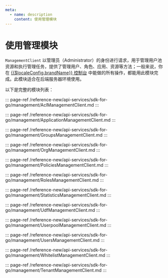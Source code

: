 ```yaml
---
meta:
  - name: description
    content: 使用管理模块
---
```


# 使用管理模块

<LastUpdated/>

`ManagementClient` 以管理员（Administrator）的身份进行请求，用于管理用户池资源和执行管理任务，提供了管理用户、角色、应用、资源等方法；一般来说，你在 [{{$localeConfig.brandName}} 控制台](https://console.authing.cn/console/userpool) 中能做的所有操作，都能用此模块完成。此模块适合在后端服务器环境使用。

以下是完整的模块列表：

::: page-ref /reference-new/api-services/sdk-for-go/management/AclManagementClient.md
:::

::: page-ref /reference-new/api-services/sdk-for-go/management/ApplicationManagementClient.md
:::

::: page-ref /reference-new/api-services/sdk-for-go/management/GroupsManagementClient.md
:::

::: page-ref /reference-new/api-services/sdk-for-go/management/OrgManagementClient.md
:::

::: page-ref /reference-new/api-services/sdk-for-go/management/PoliciesManagementClient.md
:::

::: page-ref /reference-new/api-services/sdk-for-go/management/RolesManagementClient.md
:::

::: page-ref /reference-new/api-services/sdk-for-go/management/StatisticsManagementClient.md
:::

::: page-ref /reference-new/api-services/sdk-for-go/management/UdfManagementClient.md
:::

::: page-ref /reference-new/api-services/sdk-for-go/management/UserpoolManagementClient.md
:::

::: page-ref /reference-new/api-services/sdk-for-go/management/UsersManagementClient.md
:::

::: page-ref /reference-new/api-services/sdk-for-go/management/WhitelistManagementClient.md
:::

::: page-ref /reference-new/api-services/sdk-for-go/management/TenantManagementClient.md
:::
